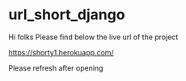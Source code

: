 # url_short_django

Hi folks Please find below the live url of the project

https://shorty1.herokuapp.com/

Please refresh after opening 
